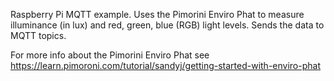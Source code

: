 Raspberry Pi MQTT example. Uses the Pimorini Enviro Phat to measure illuminance (in lux) and red, green, blue (RGB) light levels. Sends the data to MQTT topics.

For more info about the Pimorini Enviro Phat see https://learn.pimoroni.com/tutorial/sandyj/getting-started-with-enviro-phat


